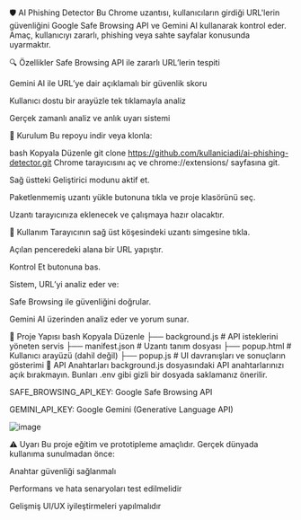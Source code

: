 🛡️ AI Phishing Detector
Bu Chrome uzantısı, kullanıcıların girdiği URL'lerin güvenliğini Google Safe Browsing API ve Gemini AI kullanarak kontrol eder. Amaç, kullanıcıyı zararlı, phishing veya sahte sayfalar konusunda uyarmaktır.

🔍 Özellikler
Safe Browsing API ile zararlı URL’lerin tespiti

Gemini AI ile URL’ye dair açıklamalı bir güvenlik skoru

Kullanıcı dostu bir arayüzle tek tıklamayla analiz

Gerçek zamanlı analiz ve anlık uyarı sistemi

🧩 Kurulum
Bu repoyu indir veya klonla:

bash
Kopyala
Düzenle
git clone https://github.com/kullaniciadi/ai-phishing-detector.git
Chrome tarayıcısını aç ve chrome://extensions/ sayfasına git.

Sağ üstteki Geliştirici modunu aktif et.

Paketlenmemiş uzantı yükle butonuna tıkla ve proje klasörünü seç.

Uzantı tarayıcınıza eklenecek ve çalışmaya hazır olacaktır.

🧠 Kullanım
Tarayıcının sağ üst köşesindeki uzantı simgesine tıkla.

Açılan penceredeki alana bir URL yapıştır.

Kontrol Et butonuna bas.

Sistem, URL’yi analiz eder ve:

Safe Browsing ile güvenliğini doğrular.

Gemini AI üzerinden analiz eder ve yorum sunar.

📂 Proje Yapısı
bash
Kopyala
Düzenle
├── background.js     # API isteklerini yöneten servis
├── manifest.json     # Uzantı tanım dosyası
├── popup.html        # Kullanıcı arayüzü (dahil değil)
├── popup.js          # UI davranışları ve sonuçların gösterimi
🔐 API Anahtarları
background.js dosyasındaki API anahtarlarınızı açık bırakmayın. Bunları .env gibi gizli bir dosyada saklamanız önerilir.

SAFE_BROWSING_API_KEY: Google Safe Browsing API

GEMINI_API_KEY: Google Gemini (Generative Language API)

![image](https://github.com/user-attachments/assets/64570cc9-4480-4eca-9ca3-d0152fbf241a)


⚠️ Uyarı
Bu proje eğitim ve prototipleme amaçlıdır. Gerçek dünyada kullanıma sunulmadan önce:

Anahtar güvenliği sağlanmalı

Performans ve hata senaryoları test edilmelidir

Gelişmiş UI/UX iyileştirmeleri yapılmalıdır


